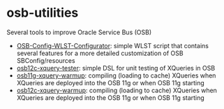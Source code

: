 # osb-utilities
Several tools to improve Oracle Service Bus (OSB)

- [OSB-Config-WLST-Configurator](https://github.com/tomecode/OSB-Config-WLST-Configurator): simple WLST script that contains several features for a more detailed customization of OSB SBConfig/resources
- [osb12c-xquery-tester](https://github.com/tomecode/osb12c-xquery-tester): simple DSL for unit testing of XQueries in OSB
- [osb11g-xquery-warmup](https://github.com/tomecode/osb11g-xquery-warmup): compiling (loading to cache) XQueries when XQueries are deployed into the OSB 11g or when OSB 11g starting
- [osb12c-xquery-warmup](https://github.com/tomecode/osb12c-xquery-warmup): compiling (loading to cache) XQueries when XQueries are deployed into the OSB 11g or when OSB 11g starting

